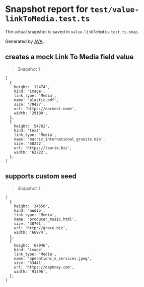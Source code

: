 # Snapshot report for `test/value-linkToMedia.test.ts`

The actual snapshot is saved in `value-linkToMedia.test.ts.snap`.

Generated by [AVA](https://avajs.dev).

## creates a mock Link To Media field value

> Snapshot 1

    [
      {
        height: '12474',
        kind: 'image',
        link_type: 'Media',
        name: 'plastic.pdf',
        size: '79427',
        url: 'https://earnest.name',
        width: '29180',
      },
      {
        height: '54762',
        kind: 'text',
        link_type: 'Media',
        name: 'matrix_international_granite.m2a',
        size: '68232',
        url: 'https://laurie.biz',
        width: '62222',
      },
    ]

## supports custom seed

> Snapshot 1

    [
      {
        height: '34556',
        kind: 'audio',
        link_type: 'Media',
        name: 'producer_music.html',
        size: '38791',
        url: 'http://grace.biz',
        width: '66974',
      },
      {
        height: '67046',
        kind: 'image',
        link_type: 'Media',
        name: 'operations_e_services.jpeg',
        size: '53441',
        url: 'https://daphney.com',
        width: '91396',
      },
    ]
